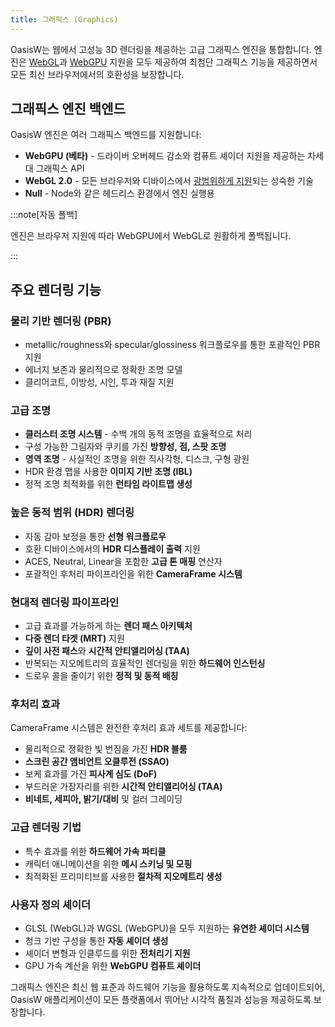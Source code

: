 ```yaml
---
title: 그래픽스 (Graphics)
---
```


OasisW는 웹에서 고성능 3D 렌더링을 제공하는 고급 그래픽스 엔진을 통합합니다. 엔진은 [WebGL](https://developer.mozilla.org/en-US/docs/Web/API/WebGL_API)과 [WebGPU](https://developer.mozilla.org/en-US/docs/Web/API/WebGPU_API) 지원을 모두 제공하여 최첨단 그래픽스 기능을 제공하면서 모든 최신 브라우저에서의 호환성을 보장합니다.

## 그래픽스 엔진 백엔드

OasisW 엔진은 여러 그래픽스 백엔드를 지원합니다:

* **WebGPU (베타)** - 드라이버 오버헤드 감소와 컴퓨트 셰이더 지원을 제공하는 차세대 그래픽스 API
* **WebGL 2.0** - 모든 브라우저와 디바이스에서 [광범위하게 지원](https://caniuse.com/webgl2)되는 성숙한 기술
* **Null** - Node와 같은 헤드리스 환경에서 엔진 실행용

:::note[자동 폴백]

엔진은 브라우저 지원에 따라 WebGPU에서 WebGL로 원활하게 폴백됩니다.

:::

## 주요 렌더링 기능

### 물리 기반 렌더링 (PBR)

* metallic/roughness와 specular/glossiness 워크플로우를 통한 포괄적인 PBR 지원
* 에너지 보존과 물리적으로 정확한 조명 모델
* 클리어코트, 이방성, 시인, 투과 재질 지원

### 고급 조명

* **클러스터 조명 시스템** - 수백 개의 동적 조명을 효율적으로 처리
* 구성 가능한 그림자와 쿠키를 가진 **방향성, 점, 스팟 조명**
* **영역 조명** - 사실적인 조명을 위한 직사각형, 디스크, 구형 광원
* HDR 환경 맵을 사용한 **이미지 기반 조명 (IBL)**
* 정적 조명 최적화를 위한 **런타임 라이트맵 생성**

### 높은 동적 범위 (HDR) 렌더링

* 자동 감마 보정을 통한 **선형 워크플로우**
* 호환 디바이스에서의 **HDR 디스플레이 출력** 지원
* ACES, Neutral, Linear을 포함한 **고급 톤 매핑** 연산자
* 포괄적인 후처리 파이프라인을 위한 **CameraFrame 시스템**

### 현대적 렌더링 파이프라인

* 고급 효과를 가능하게 하는 **렌더 패스 아키텍처**
* **다중 렌더 타겟 (MRT)** 지원
* **깊이 사전 패스**와 **시간적 안티앨리어싱 (TAA)**
* 반복되는 지오메트리의 효율적인 렌더링을 위한 **하드웨어 인스턴싱**
* 드로우 콜을 줄이기 위한 **정적 및 동적 배칭**

### 후처리 효과

CameraFrame 시스템은 완전한 후처리 효과 세트를 제공합니다:

* 물리적으로 정확한 빛 번짐을 가진 **HDR 블룸**
* **스크린 공간 앰비언트 오클루전 (SSAO)**
* 보케 효과를 가진 **피사계 심도 (DoF)**
* 부드러운 가장자리를 위한 **시간적 안티앨리어싱 (TAA)**
* **비네트, 세피아, 밝기/대비** 및 컬러 그레이딩

### 고급 렌더링 기법

<!-- * 사실적인 장면 재구성을 위한 **3D 가우시안 스플래팅** -->
* 특수 효과를 위한 **하드웨어 가속 파티클**
* 캐릭터 애니메이션을 위한 **메시 스키닝 및 모핑**
* 최적화된 프리미티브를 사용한 **절차적 지오메트리 생성**
<!-- * Basis Universal의 **텍스처 압축** -->

### 사용자 정의 셰이더

* GLSL (WebGL)과 WGSL (WebGPU)을 모두 지원하는 **유연한 셰이더 시스템**
* 청크 기반 구성을 통한 **자동 셰이더 생성**
* 셰이더 변형과 인클루드를 위한 **전처리기 지원**
* GPU 가속 계산을 위한 **WebGPU 컴퓨트 셰이더**

그래픽스 엔진은 최신 웹 표준과 하드웨어 기능을 활용하도록 지속적으로 업데이트되어, OasisW 애플리케이션이 모든 플랫폼에서 뛰어난 시각적 품질과 성능을 제공하도록 보장합니다.
